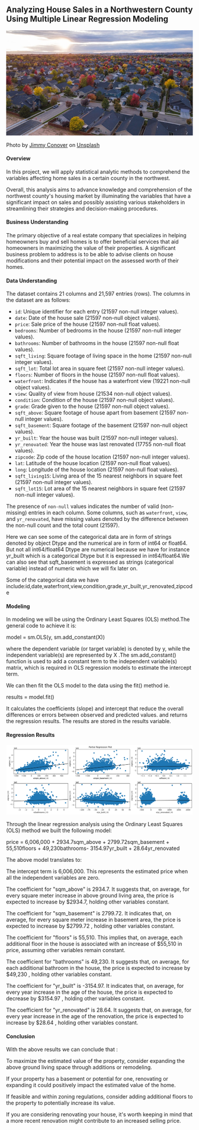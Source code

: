 ## Analyzing House Sales in a Northwestern County Using Multiple Linear Regression Modeling

![](Data/img1.jpg)

Photo by <a href="https://unsplash.com/@jimmy_conover?utm_source=unsplash&utm_medium=referral&utm_content=creditCopyText">Jimmy Conover</a> on <a href="https://unsplash.com/s/photos/neighborhood?utm_source=unsplash&utm_medium=referral&utm_content=creditCopyText">Unsplash</a>

#### Overview

In this project, we will apply statistical analytic methods to comprehend the variables affecting home sales in a certain county in the northwest.   

Overall, this analysis aims to advance knowledge and comprehension of the northwest county's housing market by illuminating the variables that have a significant impact on sales and possibly assisting various stakeholders in streamlining their strategies and decision-making procedures.

#### Business Understanding

The primary objective of a real estate company that specializes in helping homeowners buy and sell homes is to offer beneficial services that aid homeowners in maximizing the value of their properties. A significant business problem to address is to be able to advise clients on house modifications and their potential impact on the assessed worth of their homes.

#### Data Understanding

 The dataset contains 21 columns and 21,597 entries (rows).
 The columns in the dataset are as follows:
  - `id`: Unique identifier for each entry (21597 non-null integer values).
  - `date`: Date of the house sale (21597 non-null object values).
  - `price`: Sale price of the house (21597 non-null float values).
  - `bedrooms`: Number of bedrooms in the house (21597 non-null integer values).
  - `bathrooms`: Number of bathrooms in the house (21597 non-null float values).
  - `sqft_living`: Square footage of living space in the home (21597 non-null integer values).
  - `sqft_lot`: Total lot area in square feet (21597 non-null integer values).
  - `floors`: Number of floors in the house (21597 non-null float values).
  - `waterfront`: Indicates if the house has a waterfront view (19221 non-null object values).
  - `view`: Quality of view from house (21534 non-null object values).
  - `condition`: Condition of the house (21597 non-null object values).
  - `grade`: Grade given to the house (21597 non-null object values).
  - `sqft_above`: Square footage of house apart from basement (21597 non-null integer values).
  - `sqft_basement`: Square footage of the basement (21597 non-null object values).
  - `yr_built`: Year the house was built (21597 non-null integer values).
  - `yr_renovated`: Year the house was last renovated (17755 non-null float values).
  - `zipcode`: Zip code of the house location (21597 non-null integer values).
  - `lat`: Latitude of the house location (21597 non-null float values).
  - `long`: Longitude of the house location (21597 non-null float values).
  - `sqft_living15`: Living area of the 15 nearest neighbors in square feet (21597 non-null integer values).
  - `sqft_lot15`: Lot area of the 15 nearest neighbors in square feet (21597 non-null integer values).

 The presence of `non-null` values indicates the number of valid (non-missing) entries in each column. Some columns, such as `waterfront`, `view`, and `yr_renovated`, have missing values denoted by the difference between the non-null count and the total count (21597).

 Here we can see some of the categorical data are in form of strings denoted by object Dtype and the numerical are in form of int64 or float64. But not all int64/float64 Dtype are numerical because we have for instance yr_built which is a categorical Dtype but it is expressed in int64/float64.We can also see that sqft_basement is expressed as strings (categorical variable) instead of numeric which we will fix later on.

 Some of the categorical data we have include:id,date,waterfront,view,condition,grade,yr_built,yr_renovated,zipcode

#### Modeling

In modeling we will be using the Ordinary Least Squares (OLS) method.The general code to achieve it is:

model = sm.OLS(y, sm.add_constant(X))

where the dependent variable (or target variable) is denoted by y, while the independent variable(s) are represented by X .The sm.add_constant() function is used to add a constant term to the independent variable(s) matrix, which is required in OLS regression models to estimate the intercept term.

We can then fit the OLS model to the data using the fit() method ie. 

results = model.fit()

It calculates the coefficients (slope) and intercept that reduce the overall differences or errors between observed and predicted values. and returns the regression results. The results are stored in the results variable.

#### Regression Results

![](Data/output2.png)

Through the linear regression analysis using the Ordinary Least Squares (OLS) method we built the following model:

price = 6,006,000 + 2934.7sqm_above + 2799.72sqm_basement + 55,510floors + 49,230bathrooms- 3154.97yr_built + 28.64yr_renovated

The above model translates to:

The intercept term is 6,006,000. This represents the estimated price when all the independent variables are zero.

The coefficient for "sqm_above" is 2934.7. It suggests that, on average, for every square meter increase in above ground living area, the price is expected to increase by $2934.7, holding other variables constant.

The coefficient for "sqm_basement" is 2799.72. It indicates that, on average, for every square meter increase in basement area, the price is expected to increase by $2799.72 , holding other variables constant.

The coefficient for "floors" is 55,510. This implies that, on average, each additional floor in the house is associated with an increase of $55,510 in price, assuming other variables remain constant.

The coefficient for "bathrooms" is 49,230. It suggests that, on average, for each additional bathroom in the house, the price is expected to increase by $49,230 , holding other variables constant.

The coefficient for "yr_built" is -3154.97. It indicates that, on average, for every year increase in the age of the house, the price is expected to decrease by $3154.97 , holding other variables constant.

The coefficient for "yr_renovated" is 28.64. It suggests that, on average, for every year increase in the age of the renovation, the price is expected to increase by $28.64 , holding other variables constant.

#### Conclusion

With the above results we can conclude that :

To maximize the estimated value of the property, consider expanding the above ground living space through additions or remodeling.

If your property has a basement or potential for one, renovating or expanding it could positively impact the estimated value of the home.

If feasible and within zoning regulations, consider adding additional floors to the property to potentially increase its value.

If you are considering renovating your house, it's worth keeping in mind that a more recent renovation might contribute to an increased selling price.

